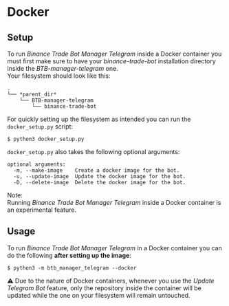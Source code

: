 # Docker

## Setup

To run _Binance Trade Bot Manager Telegram_ inside a Docker container you must first make sure to have your _binance-trade-bot_ installation directory inside the _BTB-manager-telegram_ one.  
Your filesystem should look like this:

```
.
└── *parent_dir*
    └── BTB-manager-telegram
        └── binance-trade-bot
```

For quickly setting up the filesystem as intended you can run the `docker_setup.py` script:

```console
$ python3 docker_setup.py
```

`docker_setup.py` also takes the following optional arguments:

```console
optional arguments:
  -m, --make-image    Create a docker image for the bot.
  -u, --update-image  Update the docker image for the bot.
  -D, --delete-image  Delete the docker image for the bot.
```

Note:  
Running _Binance Trade Bot Manager Telegram_ inside a Docker container is an experimental feature.

## Usage

To run _Binance Trade Bot Manager Telegram_ in a Docker container you can do the following **after setting up the image**:

```console
$ python3 -m btb_manager_telegram --docker
```

⚠ Due to the nature of Docker containers, whenever you use the _Update Telegram Bot_ feature, only the repository inside the container will be updated while the one on your filesystem will remain untouched.
